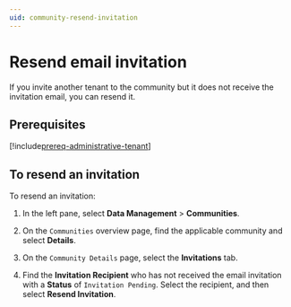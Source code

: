 ```yaml
---
uid: community-resend-invitation
---
```


# Resend email invitation

If you invite another tenant to the community but it does not receive the invitation email, you can resend it. 

## Prerequisites

[!include[prereq-administrative-tenant](includes/prereq-administrative-tenant.md)]

## To resend an invitation

To resend an invitation:

1. In the left pane, select **Data Management** > **Communities**.

1. On the `Communities` overview page, find the applicable community and select **Details**.

1. On the `Community Details` page, select the **Invitations** tab.

1. Find the **Invitation Recipient** who has not received the email invitation with a **Status** of `Invitation Pending`. Select the recipient, and then select **Resend Invitation**.
